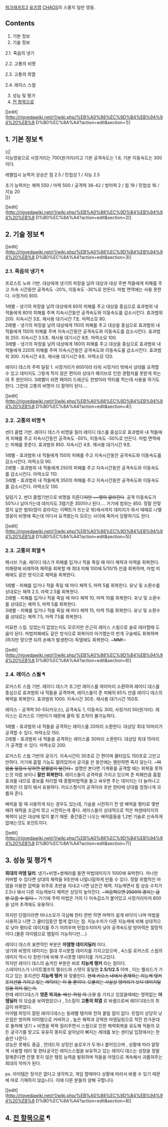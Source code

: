 [워크래프트3](%EC%9B%8C%ED%81%AC%EB%9E%98%ED%94%84%ED%8A%B83.md)
[유즈맵](%EC%9C%A0%EC%A6%88%EB%A7%B5.md) [CHAOS](CHAOS.md)의 스콜지 일반 영웅.

## Contents

    

1. 기본 정보 
2. 기술 정보 
    

2.1. 죽음의 냉기

2.2. 고통의 비명

2.3. 고통의 희열

2.4. 레이스 스웜

3. 성능 및 평가 
4. [전 항목으로](CHAOS/%EC%98%81%EC%9B%85.md)

[[edit](http://rigvedawiki.net/r1/wiki.php/%EB%A0%88%EC%9D%B4%EB%94%94%20%EB%8
D%B0%EC%8A%A4?action=edit&section=1)]

## 1. 기본 정보 ¶

{{|  
지능영웅으로 사정거리는 700(원거리)이고 기본 공격속도는 1.8, 기본 이동속도는 300이다.

  

레벨업시 능력치 상승은 힘 2.5 / 민첩성 1 / 지능 2.5

  

초기 능력치는 체력 550 / 마력 500 / 공격력 36-42 / 방어력 2 / 힘 19 / 민첩성 16 / 지능 20  
|}}

  

[[edit](http://rigvedawiki.net/r1/wiki.php/%EB%A0%88%EC%9D%B4%EB%94%94%20%EB%8
D%B0%EC%8A%A4?action=edit&section=2)]

## 2. 기술 정보 ¶

[[edit](http://rigvedawiki.net/r1/wiki.php/%EB%A0%88%EC%9D%B4%EB%94%94%20%EB%8
D%B0%EC%8A%A4?action=edit&section=3)]

### 2.1. 죽음의 냉기 ¶

프로스트 노바 기반. 대상에게 냉기의 파장을 날려 대상과 대상 주변 적들에게 피해를 주고 지속 시간동안 공격속도 -20%, 이동속도
-30%로 만든다. 마법 면역에는 사용 못한다. 사정거리 800.  
  
1레벨 - 냉기의 파장을 날려 대상에게 60의 피해를 주고 대상을 중심으로 효과범위 내 적들에게 80의 피해를 주며 지속시간동안 공격속도와
이동속도를 감소시킨다. 효과범위 200. 지속시간 3초. 재사용 대기시간 7초. 마력소모 80.  
2레벨 - 냉기의 파장을 날려 대상에게 110의 피해를 주고 대상을 중심으로 효과범위 내 적들에게 150의 피해를 주며 지속시간동안
공격속도와 이동속도를 감소시킨다. 효과범위 250. 지속시간 3.5초. 재사용 대기시간 8초. 마력소모 100.  
3레벨 - 냉기의 파장을 날려 대상에게 160의 피해를 주고 대상을 중심으로 효과범위 내 적들에게 220의 피해를 주며 지속시간동안
공격속도와 이동속도를 감소시킨다. 효과범위 300. 지속시간 4초. 재사용 대기시간 9초. 마력소모 120.  
  

레이디 데스의 주력 딜링 1. 사정거리가 800이라 타워 사정거리 밖에서 상대를 요격할 수 있고 데미지도 그렇게 적지 않은 편이라 상대가
웨이브로 인한 경험치를 못받게 하는데 주 원인이다. 3레벨이 되면 페어리 드래곤도 한방이라 막타를 먹는데 사용을 하기도 한다. 그런데 고통의
비명이 더 절약이 된다....

  
  

[[edit](http://rigvedawiki.net/r1/wiki.php/%EB%A0%88%EC%9D%B4%EB%94%94%20%EB%8
D%B0%EC%8A%A4?action=edit&section=4)]

### 2.2. 고통의 비명 ¶

썬더 클랩 기반. 레이디 데스가 비명을 질러 레이디 데스를 중심으로 효과범위 내 적들에게 피해를 주고 지속시간동안 공격속도 -50%,
이동속도 -50%로 만든다. 마법 면역에는 피해를 못준다. 효과범위 850. 지속시간 4초. 재사용 대기시간 9초.  
  
1레벨 - 효과범위 내 적들에게 150의 피해를 주고 지속시간동안 공격속도와 이동속도를 감소시킨다. 마력소모 90.  
2레벨 - 효과범위 내 적들에게 250의 피해를 주고 지속시간동안 공격속도와 이동속도를 감소시킨다. 마력소모 110.  
3레벨 - 효과범위 내 적들에게 350의 피해를 주고 지속시간동안 공격속도와 이동속도를 감소시킨다. 마력소모 130.  
  

딜링기 2. 썬더 클랩기반으로 비명을 지른다<del>지만 ~~땅이 갈라진다</del>. 공격 이동속도가 50%나 날아가는데 데미지도 3렙기준
350이나 된다.... 거기에 범위는 850. 정말 안맞겠지 싶은 범위(땅이 갈라지는 이펙트가 뜨는곳 밖)에서까지 데미지가 와서 때때로 나엘
영웅이 비명에 죽는데 어디서 요격했는지 모르는 사이에 죽어서 당황하기도 한다.

  

[[edit](http://rigvedawiki.net/r1/wiki.php/%EB%A0%88%EC%9D%B4%EB%94%94%20%EB%8
D%B0%EC%8A%A4?action=edit&section=5)]

### 2.3. 고통의 희열 ¶

패시브 기술. 레이디 데스가 피해를 입거나 적을 죽일 때 마다 체력과 마력을 회복한다. 피해량에 비례하여 체력을 회복할 때 최대 피해
100에 5/10/15 만큼 회복하며, 마법 피해에도 같은 방식으로 체력을 회복한다.  
  
1레벨 - 피해를 입거나 적을 죽일 때 마다 체력 5, 마력 5를 회복한다. 유닛 및 소환수를 상대로는 체력 2.5, 마력 2.5를
회복한다.  
2레벨 - 피해를 입거나 적을 죽일 때 마다 체력 10, 마력 10를 회복한다. 유닛 및 소환수를 상대로는 체력 5, 마력 5를 회복한다.  
3레벨 - 피해를 입거나 적을 죽일 때 마다 체력 15, 마력 15를 회복한다. 유닛 및 소환수를 상대로는 체력 7.5, 마력 7.5를
회복한다.  

미묘한 스킬. 있었는지 없었는지도 모르지만 은근히 레이스 스웜으로 솔로 테러할때 도움이 된다. 마법피해에도 같은 방식으로 회복이라 아가멤논의
번개 구슬에도 회복하며(하지만 맞으면 되려 손해가 발생한다) 독뎀에도 회복한다. ~<del>MM!</del>~

  
  

[[edit](http://rigvedawiki.net/r1/wiki.php/%EB%A0%88%EC%9D%B4%EB%94%94%20%EB%8
D%B0%EC%8A%A4?action=edit&section=6)]

### 2.4. 레이스 스웜 ¶

로커스트 스웜 기반. 레이디 데스가 조그만 레이스를 여러마리 소환하여 레이디 데스를 중심으로 효과범위 내 적들을 공격하며, 레이스들이 준
피해의 65% 만큼 레이디 데스의 체력을 회복한다. 효과범위 1000. 지속시간 30초. 재사용 대기시간 150초.  
  
레이스 - 공격력 50-55(카오스), 공격속도 1, 이동속도 300, 사정거리 50(원거리). 레이스는 로커스트 기반이기 때문에 클릭 및
조작이 불가능하다.  
  
1레벨 - 효과범위 내 적들을 공격하는 레이스를 20마리 소환한다. 대상당 최대 10마리가 공격할 수 있다. 마력소모 150.  
2레벨 - 효과범위 내 적들을 공격하는 레이스를 30마리 소환한다. 대상당 최대 15마리가 공격할 수 있다. 마력소모 200.  
  

로커스트 스웜 기반의 궁극기. 지속시간이 30초로 긴 편이며 쿨타임도 150초로 고만고만하다. 거기에 흡혈 기능도 딸려있어서 궁극을 쓴
동안에는 웬만하면 죽지 않는다. ~<del>마뎀을 일점사 당하면 얄짤없이 털린다</del>~ 설명만 본다면 기계류를 공격할 때는 회복을
못하는것 처럼 보이나 **잘만 회복한다.** 레이스들이 공격력을 가지고 있으며 준 피해만큼 흡혈 효과를 내므로 중보를 처리할 때 종합마법책을
들고 싸우면 주는 데미지는 더 늘어나고 회복은 더 많이 돼서 유용하다. 카오스형식의 공격이라 초반 한타때 상대를 엄청나게 괴롭혀 준다.

  

배럭을 밀 때 사용하게 되는 경우도 있는데, 기슬을 시전하기 전 양 배럭을 평타로 몇번 때려 체력을 조금씩 깎고 시전하는게 좋다. 레이스들이
상대적으로 적은 퍼센테이지의 체력이 남은 대상에 많이 붙기 때문. 중간중간 나오는 배럭몹들을 1,2번 기술로 신속하게 없애는것도 포인트이다.

[[edit](http://rigvedawiki.net/r1/wiki.php/%EB%A0%88%EC%9D%B4%EB%94%94%20%EB%8
D%B0%EC%8A%A4?action=edit&section=7)]

## 3. 성능 및 평가 ¶

  

**희대의 마뎀 딜러**. 냉기+비명+쌍체라를 들면 마법데미지가 1000에 육박한다. 마나만 커버할 수 있다면 상대의 체력을 9초만에 너덜너덜하게 만들 수 있다. 정말 위협적인 마뎀을 이용한 압박을 위주로 초반을 지내고 나면 남은건 체력. 지능캐면서 힘 상승 수치가 2.5나 돼서 다른 지능캐보다 체력은 상당히 높아진다. ~<del>마음먹으면 2500의 경지는 금방 오를 수 있다.</del>~ 거기에 주력 마법은 거의 다 이속감소가 붙어있고 사정거리마저 800을 넘어 추격에도 유용하다. 

  

하지만 단점이라면 마나소모가 극심해 한타 한번 하면 마력이 쉽게 바닥이 나며 마법을 사용하고 나면 그 쿨타임동안 할게 없다는 점. 지능수치가
다른 지능캐에 비해 상대적으로 낮아 평타로 데미지를 주기 어려우며 민첩수치마저 낮아 공격속도랑 방어력은 절망적이다.(물론 아이템으로 땜질이
가능하다만....)

  
  
  
  
  

레이디 데스의 표면적인 부분은 **마뎀형 데미지딜러** 이다.  
냉기와 비명의 데미지는 절대 무시못할 데미지를 가지고있으며 , 4스킬 로커스트 스웜의 데미지 역시 타 장판기에 비해 무시못할 데미지를
가지고있다.  
하지만 레이디 데스의 숨겨진 부분은 바로 **지능케 탱커** 라는 점이다.  
스테이터스가 나이트엘프의 멜쉬드와 스텟이 동일한 **2.5/1/2.5** 이며 , 이는 멜쉬드가 가지고 있는 포지션인 **지능케 탱커** 와
맞물린다. <del> 현재 카오스 내에서 존재하는 지능케 탱커 포지션을 가지고 있는 캐릭터는 이 둘 뿐이다. 오블리는 사실상 탱커라기 보다
데미지딜링을 하지 않는가.</del>  
한때 레이디데스가 **영혼 파괴**<del>솔-배신-하임 의 그것</del> 을 가지고 있었을때에는 영락없는 **마뎀딜러** 의 모습을
보여줬었으나 , 3스킬이 **고통의 희열** 로 바뀜으로써 레이디데스의 취급이 바뀌었다.  
아이템 파밍이 잘된 레이디데스는 동레벨 탱커와 전혀 꿀릴 점이 없다. 민첩이 상당히 낮은점은 방어력 아이템으로 커버하고 , 높은 체력과
강력한 마뎀딜링으로 적진 한가운대로 돌파해 냉기 + 비명을 꽉꽉 질러주면서 스웜으로 인한 체력회복을 유도해 적들의 모든 궁극기를 맞고도
유유히 똥피로 살아남아 빠지는 레데를 보는 센티널 입장에서는 한숨만 나온다.  
성능은 못해도 중급 , 언데드의 상징인 슬로우가 두개나 붙어있으며 , 상황에 따라 알맞게 사용할 테러 및 한타궁극인 레이스스웜을 보유하고
있는 레이디 데스는 성장을 정말 잘해준다면 칸젤 못지 않은 탱킹 능력을 발휘하며 적들을 마뎀으로 계속해서 괴롭혀주는 희대의 악마가 된다.

  

  
  

ps. 아이템은 정석은 없다고 생각하고, 게임 할때마다 상황에 따라서 바뀔 수 있기 때문에 따로 기재하지 않습니다. 이에 다른 분들의 양해
구합니다.

  

[[edit](http://rigvedawiki.net/r1/wiki.php/%EB%A0%88%EC%9D%B4%EB%94%94%20%EB%8
D%B0%EC%8A%A4?action=edit&section=8)]

## 4. [전 항목으로](CHAOS/%EC%98%81%EC%9B%85.md) ¶

